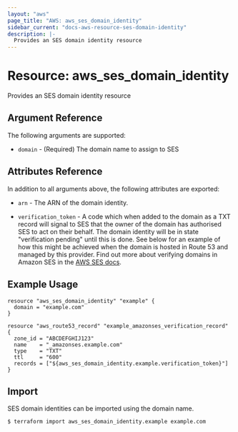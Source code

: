 ```yaml
---
layout: "aws"
page_title: "AWS: aws_ses_domain_identity"
sidebar_current: "docs-aws-resource-ses-domain-identity"
description: |-
  Provides an SES domain identity resource
---
```


# Resource: aws_ses_domain_identity

Provides an SES domain identity resource

## Argument Reference

The following arguments are supported:

* `domain` - (Required) The domain name to assign to SES

## Attributes Reference

In addition to all arguments above, the following attributes are exported:

* `arn` - The ARN of the domain identity.

* `verification_token` - A code which when added to the domain as a TXT record
  will signal to SES that the owner of the domain has authorised SES to act on
  their behalf. The domain identity will be in state "verification pending"
  until this is done. See below for an example of how this might be achieved
  when the domain is hosted in Route 53 and managed by this provider.  Find out
  more about verifying domains in Amazon SES in the [AWS SES
  docs](http://docs.aws.amazon.com/ses/latest/DeveloperGuide/verify-domains.html).

## Example Usage

```hcl
resource "aws_ses_domain_identity" "example" {
  domain = "example.com"
}

resource "aws_route53_record" "example_amazonses_verification_record" {
  zone_id = "ABCDEFGHIJ123"
  name    = "_amazonses.example.com"
  type    = "TXT"
  ttl     = "600"
  records = ["${aws_ses_domain_identity.example.verification_token}"]
}
```

## Import

SES domain identities can be imported using the domain name.

```
$ terraform import aws_ses_domain_identity.example example.com
```
